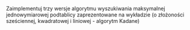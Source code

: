 Zaimplementuj trzy wersje algorytmu wyszukiwania maksymalnej jednowymiarowej podtablicy zaprezentowane na wykładzie (o złożoności sześciennej, kwadratowej i liniowej - algorytm Kadane)
